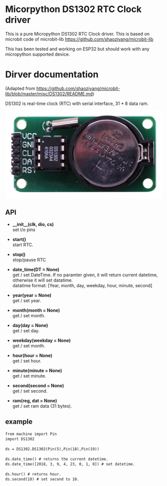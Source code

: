 # Micorpython DS1302 RTC Clock driver
This is a pure Micropython DS1302 RTC Clock driver. This is based on microbit code of microbit-lib https://github.com/shaoziyang/microbit-lib

This has been tested and working on ESP32 but should work with any micropython supported device.

# Dirver documentation
(Adapted from https://github.com/shaoziyang/microbit-lib/blob/master/misc/DS1302/README.md)

DS1302 is real-time clock (RTC) with serial interface, 31 * 8 data ram.

![](ds1302.jpg)


## API
* **\_\_init\_\_(clk, dio, cs)**  
set i/o pins

* **start()**  
start RTC.  

* **stop()**  
stop/pause RTC

* **date_time(DT = None)**  
get / set DateTime. If no paramter given, it will return current datetime, otherwise it will set datatime.  
datatime format: [Year, month, day, weekday, hour, minute, second]

* **year(year = None)**  
get / set year.  

* **month(month = None)**  
get / set month.  

* **day(day = None)**  
get / set day.  

* **weekday(weekday = None)**  
get / set month.  

* **hour(hour = None)**  
get / set hour.  

* **minute(minute = None)**  
get / set minute.  

* **second(second = None)**  
get / set second.  

* **ram(reg, dat = None)**  
get / set ram data (31 bytes).  


## example

```
from machine import Pin
import DS1302

ds = DS1302.DS1302(Pin(5),Pin(18),Pin(19))

ds.date_time() # returns the current datetime.
ds.date_time([2018, 3, 9, 4, 23, 0, 1, 0]) # set datetime.

ds.hour() # returns hour.
ds.second(10) # set second to 10.
```
